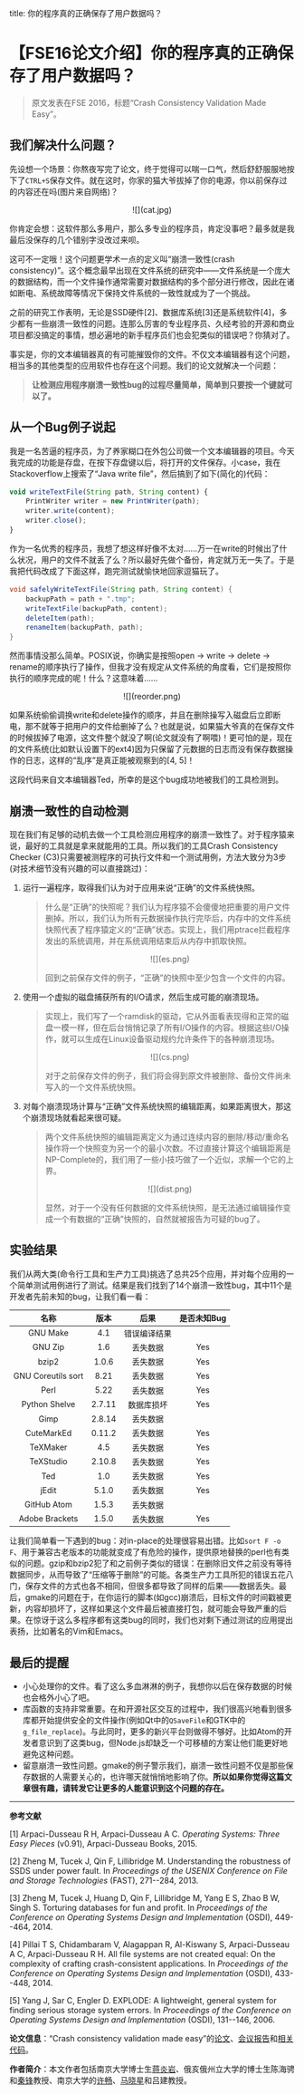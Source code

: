 title: 你的程序真的正确保存了用户数据吗？

# 【FSE16论文介绍】你的程序真的正确保存了用户数据吗？

> 原文发表在FSE 2016，标题“Crash Consistency Validation Made Easy”。

## 我们解决什么问题？

先设想一个场景：你熬夜写完了论文，终于觉得可以喘一口气，然后舒舒服服地按下了`CTRL+S`保存文件。就在这时，你家的猫大爷拔掉了你的电源，你以前保存过的内容还在吗(图片来自网络)？

<center>![](cat.jpg)</center>

你肯定会想：这软件那么多用户，那么多专业的程序员，肯定没事吧？最多就是我最后没保存的几个错别字没改过来呗。

这可不一定哦！这个问题更学术一点的定义叫“崩溃一致性(crash consistency)”。这个概念最早出现在文件系统的研究中——文件系统是一个庞大的数据结构，而一个文件操作通常需要对数据结构的多个部分进行修改，因此在诸如断电、系统故障等情况下保持文件系统的一致性就成为了一个挑战。

之前的研究工作表明，无论是SSD硬件[2]、数据库系统[3]还是系统软件[4]，多少都有一些崩溃一致性的问题。连那么厉害的专业程序员、久经考验的开源和商业项目都没搞定的事情，想必遍地的新手程序员们也会犯类似的错误吧？你猜对了。

事实是，你的文本编辑器真的有可能摧毁你的文件。不仅文本编辑器有这个问题，相当多的其他类型的应用软件也存在这个问题。我们的论文就解决一个问题：

> **让检测应用程序崩溃一致性bug的过程尽量简单，简单到只要按一个键就可以了。**

## 从一个Bug例子说起

我是一名苦逼的程序员，为了养家糊口在外包公司做一个文本编辑器的项目。今天我完成的功能是存盘，在按下存盘键以后，将打开的文件保存。小case，我在Stackoverflow上搜索了“Java write file”，然后搞到了如下(简化的)代码：

```javascript
void writeTextFile(String path, String content) {
    PrintWriter writer = new PrintWriter(path);
    writer.write(content);
    writer.close();
}
```

作为一名优秀的程序员，我想了想这样好像不太对……万一在write的时候出了什么状况，用户的文件不就丢了么？所以最好先做个备份，肯定就万无一失了。于是我把代码改成了下面这样，跑完测试就愉快地回家逗猫玩了。

```java
void safelyWriteTextFile(String path, String content) {
    backupPath = path + ".tmp";
    writeTextFile(backupPath, content);
    deleteItem(path);
    renameItem(backupPath, path);
}
```

然而事情没那么简单。POSIX说，你确实是按照open -> write -> delete -> rename的顺序执行了操作，但我才没有规定从文件系统的角度看，它们是按照你执行的顺序完成的呢！什么？这意味着……

<center>![](reorder.png)</center>

如果系统偷偷调换write和delete操作的顺序，并且在删除操写入磁盘后立即断电，那不就等于把用户的文件给删掉了么？也就是说，如果猫大爷真的在保存文件的时候拔掉了电源，这文件整个就没了啊(论文就没有了啊喂)！更可怕的是，现在的文件系统(比如默认设置下的ext4)因为只保留了元数据的日志而没有保存数据操作的日志，这样的“乱序”是真正能被观察到的[4, 5]！

这段代码来自文本编辑器Ted，所幸的是这个bug成功地被我们的工具检测到。
## 崩溃一致性的自动检测

现在我们有足够的动机去做一个工具检测应用程序的崩溃一致性了。对于程序猿来说，最好的工具就是拿来就能用的工具。所以我们的工具Crash Consistency Checker (C3)只需要被测程序的可执行文件和一个测试用例，方法大致分为3步(对技术细节没有兴趣的可以直接跳过)：

1. 运行一遍程序，取得我们认为对于应用来说“正确”的文件系统快照。
   > 什么是“正确”的快照呢？我们认为程序猿不会傻傻地把重要的用户文件删掉。所以，我们认为所有元数据操作执行完毕后，内存中的文件系统快照代表了程序猿定义的“正确”状态。实现上，我们用ptrace拦截程序发出的系统调用，并在系统调用结束后从内存中抓取快照。
   >
   > <center>![](es.png)</center>
   >
   > 回到之前保存文件的例子，“正确”的快照中至少包含一个文件的内容。
2. 使用一个虚拟的磁盘捕获所有的I/O请求，然后生成可能的崩溃现场。
   > 实现上，我们写了一个ramdisk的驱动，它从外面看表现得和正常的磁盘一模一样，但在后台悄悄记录了所有I/O操作的内容。根据这些I/O操作，就可以生成在Linux设备驱动规约允许条件下的各种崩溃现场。
   >
   > <center>![](cs.png)</center>
   >
   > 对于之前保存文件的例子，我们将会得到原文件被删除、备份文件尚未写入的一个文件系统快照。
3. 对每个崩溃现场计算与“正确”文件系统快照的编辑距离，如果距离很大，那这个崩溃现场就看起来很可疑。
   > 两个文件系统快照的编辑距离定义为通过连续内容的删除/移动/重命名操作将一个快照变为另一个的最小次数。不过直接计算这个编辑距离是NP-Complete的，我们用了一些小技巧做了一个近似，求解一个它的上界。
   >
   > <center>![](dist.png)</center>
   >
   > 显然，对于一个没有任何数据的文件系统快照，是无法通过编辑操作变成一个有数据的“正确”快照的，自然就被报告为可疑的bug了。

## 实验结果

我们从两大类(命令行工具和生产力工具)挑选了总共25个应用，并对每个应用的一个简单测试用例进行了测试。结果是我们找到了14个崩溃一致性bug，其中11个是开发者先前未知的bug，让我们看一看：

|         名称         |   版本   |   后果   | 是否未知Bug |
| :----------------: | :----: | :----: | :-----: |
|      GNU Make      |  4.1   | 错误编译结果 |         |
|      GNU Zip       |  1.6   |  丢失数据  |   Yes   |
|       bzip2        | 1.0.6  |  丢失数据  |   Yes   |
| GNU Coreutils sort |  8.21  |  丢失数据  |   Yes   |
|        Perl        |  5.22  |  丢失数据  |   Yes   |
|   Python Shelve    | 2.7.11 | 数据库损坏  |   Yes   |
|        Gimp        | 2.8.14 |  丢失数据  |         |
|     CuteMarkEd     | 0.11.2 |  丢失数据  |   Yes   |
|      TeXMaker      |  4.5   |  丢失数据  |   Yes   |
|     TeXStudio      | 2.10.8 |  丢失数据  |   Yes   |
|        Ted         |  1.0   |  丢失数据  |   Yes   |
|       jEdit        | 5.1.0  |  丢失数据  |   Yes   |
|    GitHub Atom     | 1.5.3  |  丢失数据  |         |
|   Adobe Brackets   | 1.5.0  |  丢失数据  |   Yes   |

让我们简单看一下遇到的bug：对in-place的处理很容易出错。比如`sort F -o F`、用于兼容古老版本的功能就变成了有危险的操作，提供原地替换的perl也有类似的问题。gzip和bzip2犯了和之前例子类似的错误：在删除旧文件之前没有等待数据同步，从而导致了“压缩等于删除”的可能。各类生产力工具所犯的错误五花八门，保存文件的方式也各不相同，但很多都导致了同样的后果——数据丢失。最后，gmake的问题在于，在你运行的脚本(如gcc)崩溃后，目标文件的时间戳被更新，内容却损坏了，这样如果这个文件最后被直接打包，就可能会导致严重的后果。在惊讶于这么多程序都有这类bug的同时，我们也对剩下通过测试的应用提出表扬，比如著名的Vim和Emacs。

## 最后的提醒

* 小心处理你的文件。看了这么多血淋淋的例子，我想你以后在保存数据的时候也会格外小心了吧。
* 库函数的支持非常重要。在和开源社区交互的过程中，我们很高兴地看到很多库都开始提供安全的文件操作(例如Qt中的`QSaveFile`和GTK中的`g_file_replace`)。与此同时，更多的新兴平台则做得不够好。比如Atom的开发者意识到了这类bug，但Node.js却缺乏一个可移植的方案让他们能更好地避免这种问题。
* 留意崩溃一致性问题。gmake的例子警示我们，崩溃一致性问题不仅是那些保存数据的人需要关心的，也许哪天就悄悄地影响了你。**所以如果你觉得这篇文章很有趣，请转发它让更多的人能意识到这个问题的存在。**

---

**参考文献**

[1] Arpaci-Dusseau R H, Arpaci-Dusseau A C. *Operating Systems: Three Easy Pieces* (v0.91), Arpaci-Dusseau Books, 2015.

[2] Zheng M, Tucek J, Qin F, Lillibridge M. Understanding the robustness of SSDS under power fault. In *Proceedings of the USENIX Conference on File and Storage Technologies* (FAST), 271--284, 2013.

[3] Zheng M, Tucek J, Huang D, Qin F, Lillibridge M, Yang E S, Zhao B W, Singh S. Torturing databases for fun and profit. In *Proceedings of the Conference on Operating Systems Design and Implementation* (OSDI), 449--464, 2014.

[4] Pillai T S, Chidambaram V, Alagappan R, Al-Kiswany S, Arpaci-Dusseau A C, Arpaci-Dusseau R H. All file systems are not created equal: On the complexity of crafting crash-consistent applications. In *Proceedings of the Conference on Operating Systems Design and Implementation* (OSDI), 433--448, 2014.

[5] Yang J, Sar C, Engler D. EXPLODE: A lightweight, general system for finding serious storage system errors. In *Proceedings of the Conference on Operating Systems Design and Implementation* (OSDI), 131--146, 2006.

**论文信息**：“Crash consistency validation made easy”的[论文](http://moon.nju.edu.cn/spar/publication/jiang_crash_2016.pdf)、[会议报告](http://moon.nju.edu.cn/spar/publication/c3_talk.pdf)和[相关代码](http://jiangyy.github.io/c3/)。

**作者简介**：本文作者包括南京大学博士生[蒋炎岩](http://moon.nju.edu.cn/~jyy)、俄亥俄州立大学的博士生陈海骋和[秦锋](http://web.cse.ohio-state.edu/%7Eqin/)教授、南京大学的[许畅](http://cs.nju.edu.cn/changxu/)、[马晓星](http://cs.nju.edu.cn/xxm)和吕建教授。

